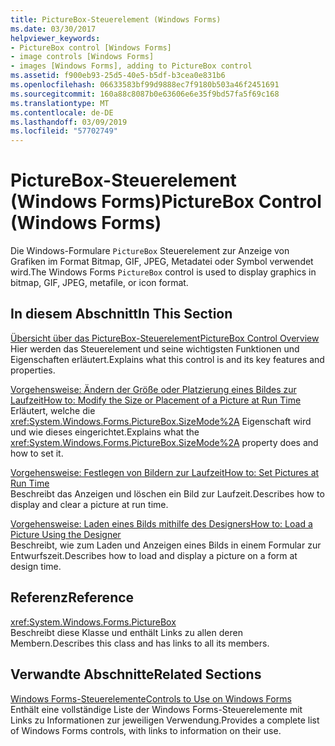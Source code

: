 ```yaml
---
title: PictureBox-Steuerelement (Windows Forms)
ms.date: 03/30/2017
helpviewer_keywords:
- PictureBox control [Windows Forms]
- image controls [Windows Forms]
- images [Windows Forms], adding to PictureBox control
ms.assetid: f900eb93-25d5-40e5-b5df-b3cea0e831b6
ms.openlocfilehash: 06633583bf99d9888ec7f9180b503a46f2451691
ms.sourcegitcommit: 160a88c8087b0e63606e6e35f9bd57fa5f69c168
ms.translationtype: MT
ms.contentlocale: de-DE
ms.lasthandoff: 03/09/2019
ms.locfileid: "57702749"
---
```

# <a name="picturebox-control-windows-forms"></a><span data-ttu-id="01850-102">PictureBox-Steuerelement (Windows Forms)</span><span class="sxs-lookup"><span data-stu-id="01850-102">PictureBox Control (Windows Forms)</span></span>
<span data-ttu-id="01850-103">Die Windows-Formulare `PictureBox` Steuerelement zur Anzeige von Grafiken im Format Bitmap, GIF, JPEG, Metadatei oder Symbol verwendet wird.</span><span class="sxs-lookup"><span data-stu-id="01850-103">The Windows Forms `PictureBox` control is used to display graphics in bitmap, GIF, JPEG, metafile, or icon format.</span></span>  
  
## <a name="in-this-section"></a><span data-ttu-id="01850-104">In diesem Abschnitt</span><span class="sxs-lookup"><span data-stu-id="01850-104">In This Section</span></span>  
 [<span data-ttu-id="01850-105">Übersicht über das PictureBox-Steuerelement</span><span class="sxs-lookup"><span data-stu-id="01850-105">PictureBox Control Overview</span></span>](picturebox-control-overview-windows-forms.md)  
 <span data-ttu-id="01850-106">Hier werden das Steuerelement und seine wichtigsten Funktionen und Eigenschaften erläutert.</span><span class="sxs-lookup"><span data-stu-id="01850-106">Explains what this control is and its key features and properties.</span></span>  
  
 [<span data-ttu-id="01850-107">Vorgehensweise: Ändern der Größe oder Platzierung eines Bildes zur Laufzeit</span><span class="sxs-lookup"><span data-stu-id="01850-107">How to: Modify the Size or Placement of a Picture at Run Time</span></span>](how-to-modify-the-size-or-placement-of-a-picture-at-run-time-windows-forms.md)  
 <span data-ttu-id="01850-108">Erläutert, welche die <xref:System.Windows.Forms.PictureBox.SizeMode%2A> Eigenschaft wird und wie dieses eingerichtet.</span><span class="sxs-lookup"><span data-stu-id="01850-108">Explains what the <xref:System.Windows.Forms.PictureBox.SizeMode%2A> property does and how to set it.</span></span>  
  
 [<span data-ttu-id="01850-109">Vorgehensweise: Festlegen von Bildern zur Laufzeit</span><span class="sxs-lookup"><span data-stu-id="01850-109">How to: Set Pictures at Run Time</span></span>](how-to-set-pictures-at-run-time-windows-forms.md)  
 <span data-ttu-id="01850-110">Beschreibt das Anzeigen und löschen ein Bild zur Laufzeit.</span><span class="sxs-lookup"><span data-stu-id="01850-110">Describes how to display and clear a picture at run time.</span></span>  
  
 [<span data-ttu-id="01850-111">Vorgehensweise: Laden eines Bilds mithilfe des Designers</span><span class="sxs-lookup"><span data-stu-id="01850-111">How to: Load a Picture Using the Designer</span></span>](how-to-load-a-picture-using-the-designer-windows-forms.md)  
 <span data-ttu-id="01850-112">Beschreibt, wie zum Laden und Anzeigen eines Bilds in einem Formular zur Entwurfszeit.</span><span class="sxs-lookup"><span data-stu-id="01850-112">Describes how to load and display a picture on a form at design time.</span></span>  
  
## <a name="reference"></a><span data-ttu-id="01850-113">Referenz</span><span class="sxs-lookup"><span data-stu-id="01850-113">Reference</span></span>  
 <xref:System.Windows.Forms.PictureBox>  
 <span data-ttu-id="01850-114">Beschreibt diese Klasse und enthält Links zu allen deren Membern.</span><span class="sxs-lookup"><span data-stu-id="01850-114">Describes this class and has links to all its members.</span></span>  
  
## <a name="related-sections"></a><span data-ttu-id="01850-115">Verwandte Abschnitte</span><span class="sxs-lookup"><span data-stu-id="01850-115">Related Sections</span></span>  
 [<span data-ttu-id="01850-116">Windows Forms-Steuerelemente</span><span class="sxs-lookup"><span data-stu-id="01850-116">Controls to Use on Windows Forms</span></span>](controls-to-use-on-windows-forms.md)  
 <span data-ttu-id="01850-117">Enthält eine vollständige Liste der Windows Forms-Steuerelemente mit Links zu Informationen zur jeweiligen Verwendung.</span><span class="sxs-lookup"><span data-stu-id="01850-117">Provides a complete list of Windows Forms controls, with links to information on their use.</span></span>
